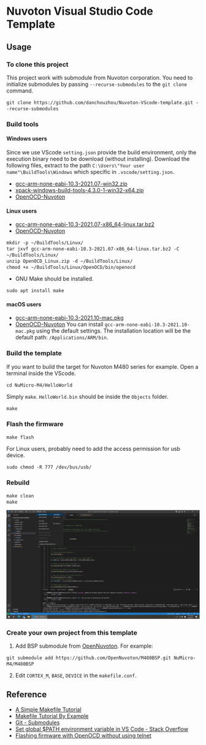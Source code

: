 # Nuvoton Visual Studio Code Template
## Usage
### To clone this project
This project work with submodule from Nuvoton corporation. You need to initialize submodules by passing ``--recurse-submodules`` to the ``git clone`` command.
```
git clone https://github.com/danchouzhou/Nuvoton-VScode-template.git --recurse-submodules
```

### Build tools
#### Windows users
Since we use VScode ``setting.json`` provide the build environment, only the execution binary need to be download (without installing). Download the following files, extract to the path ``C:\Users\"Your user name"\BuildTools\Windows`` which specific in ``.vscode/setting.json``.
- [gcc-arm-none-eabi-10.3-2021.07-win32.zip](https://developer.arm.com/downloads/-/gnu-rm)
- [xpack-windows-build-tools-4.3.0-1-win32-x64.zip
](https://github.com/xpack-dev-tools/windows-build-tools-xpack/releases/tag/v4.3.0-1)
- [OpenOCD-Nuvoton](https://github.com/OpenNuvoton/OpenOCD-Nuvoton/releases)
#### Linux users
- [gcc-arm-none-eabi-10.3-2021.07-x86_64-linux.tar.bz2](https://developer.arm.com/downloads/-/gnu-rm)
- [OpenOCD-Nuvoton](https://github.com/OpenNuvoton/OpenOCD-Nuvoton/releases)
```
mkdir -p ~/BuildTools/Linux/
tar jxvf gcc-arm-none-eabi-10.3-2021.07-x86_64-linux.tar.bz2 -C ~/BuildTools/Linux/
unzip OpenOCD_Linux.zip -d ~/BuildTools/Linux/
chmod +x ~/BuildTools/Linux/OpenOCD/bin/openocd
```
- GNU Make should be installed.
```
sudo apt install make
```
#### macOS users
- [gcc-arm-none-eabi-10.3-2021.10-mac.pkg](https://developer.arm.com/downloads/-/gnu-rm)
- [OpenOCD-Nuvoton](https://github.com/OpenNuvoton/OpenOCD-Nuvoton/releases)
You can install `gcc-arm-none-eabi-10.3-2021.10-mac.pkg` using the default settings. 
The installation location will be the default path: `/Applications/ARM/bin`.
### Build the template
If you want to build the target for Nuvoton M480 series for example. Open a terminal inside the VScode.
```
cd NuMicro-M4/HelloWorld
```
Simply ``make``. ``HelloWorld.bin`` should be inside the ``Objects`` folder.
```
make
```
### Flash the firmware
```
make flash
```
For Linux users, probably need to add the access permission for usb device.
```
sudo chmod -R 777 /dev/bus/usb/
```
### Rebuild
```
make clean
make
```
![image](screenshot.png)

### Create your own project from this template
1. Add BSP submodule from [OpenNuvoton](https://github.com/OpenNuvoton). For example:
```
git submodule add https://github.com/OpenNuvoton/M480BSP.git NuMicro-M4/M480BSP
```
2. Edit ``CORTEX_M``, ``BASE``, ``DEVICE`` in the ``makefile.conf``.

## Reference
- [A Simple Makefile Tutorial](https://www.cs.colby.edu/maxwell/courses/tutorials/maketutor/)
- [Makefile Tutorial By Example](https://makefiletutorial.com/)
- [Git - Submodules](https://git-scm.com/book/en/v2/Git-Tools-Submodules)
- [Set global $PATH environment variable in VS Code - Stack Overflow](https://stackoverflow.com/questions/43983718/set-global-path-environment-variable-in-vs-code)
- [Flashing firmware with OpenOCD without using telnet](https://acassis.wordpress.com/2016/08/22/flashing-firmware-with-openocd-without-using-telnet/)